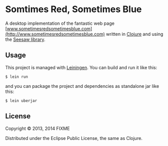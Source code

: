 # Somtimes Red, Sometimes Blue

A desktop implementation of the fantastic web page [www.sometimesredsometimesblue.com](http://www.sometimesredsometimesblue.com) written in [Clojure](http://clojure.org/) and using the [Seesaw library](https://github.com/daveray/seesaw).

## Usage

This project is managed with [Leiningen](http://leiningen.org/). You can build and run it like this:

    $ lein run

and you can package the project and dependencies as standalone jar like this:

    $ lein uberjar

## License

Copyright © 2013, 2014 FIXME

Distributed under the Eclipse Public License, the same as Clojure.
